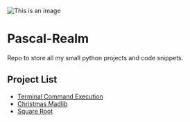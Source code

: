 ![This is an image](https://our-gallery.cf/jmvrp/pascalrealmlogo.png)



# Pascal-Realm
 Repo to store all my small python projects and code snippets.

## Project List
- [Terminal Command Execution](https://github.com/VishalRashmika/Pascal-Realm/tree/main/Terminal%20commad%20execution)
- [Christmas Madlib](https://github.com/VishalRashmika/Pascal-Realm/tree/main/christmas%20madlib)
- [Square Root](https://github.com/VishalRashmika/Pascal-Realm/tree/main/squareroot)